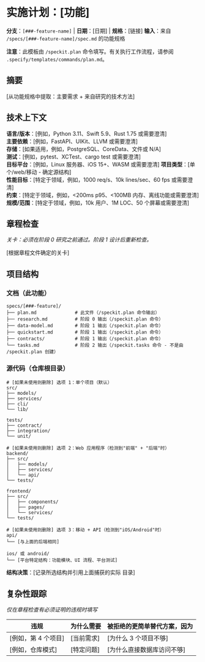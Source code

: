 # 实施计划：[功能]

**分支**：`[###-feature-name]` | **日期**：[日期] | **规格**：[链接]
**输入**：来自 `/specs/[###-feature-name]/spec.md` 的功能规格

**注意**：此模板由 `/speckit.plan` 命令填写。有关执行工作流程，请参阅 `.specify/templates/commands/plan.md`。

## 摘要

[从功能规格中提取：主要需求 + 来自研究的技术方法]

## 技术上下文

<!--
  需要操作：用技术细节替换此部分的内容
  为项目。这里的结构以咨询身份呈现以指导
  迭代过程。
-->

**语言/版本**：[例如，Python 3.11、Swift 5.9、Rust 1.75 或需要澄清]  
**主要依赖**：[例如，FastAPI、UIKit、LLVM 或需要澄清]  
**存储**：[如果适用，例如，PostgreSQL、CoreData、文件或 N/A]  
**测试**：[例如，pytest、XCTest、cargo test 或需要澄清]  
**目标平台**：[例如，Linux 服务器、iOS 15+、WASM 或需要澄清]
**项目类型**：[单个/web/移动 - 确定源结构]  
**性能目标**：[特定于领域，例如，1000 req/s、10k lines/sec、60 fps 或需要澄清]  
**约束**：[特定于领域，例如，<200ms p95、<100MB 内存、离线功能或需要澄清]  
**规模/范围**：[特定于领域，例如，10k 用户、1M LOC、50 个屏幕或需要澄清]

## 章程检查

*关卡：必须在阶段 0 研究之前通过。阶段 1 设计后重新检查。*

[根据章程文件确定的关卡]

## 项目结构

### 文档（此功能）

```
specs/[###-feature]/
├── plan.md              # 此文件（/speckit.plan 命令输出）
├── research.md          # 阶段 0 输出（/speckit.plan 命令）
├── data-model.md        # 阶段 1 输出（/speckit.plan 命令）
├── quickstart.md        # 阶段 1 输出（/speckit.plan 命令）
├── contracts/           # 阶段 1 输出（/speckit.plan 命令）
└── tasks.md             # 阶段 2 输出（/speckit.tasks 命令 - 不是由 /speckit.plan 创建）
```

### 源代码（仓库根目录）
<!--
  需要操作：用具体的布局替换下面的占位符树
  为这个功能。删除未使用的选项并扩展所选结构
  实际路径（例如，apps/admin、packages/something）。交付的计划必须
  不包括选项标签。
-->

```
# [如果未使用则删除] 选项 1：单个项目（默认）
src/
├── models/
├── services/
├── cli/
└── lib/

tests/
├── contract/
├── integration/
└── unit/

# [如果未使用则删除] 选项 2：Web 应用程序（检测到"前端" + "后端"时）
backend/
├── src/
│   ├── models/
│   ├── services/
│   └── api/
└── tests/

frontend/
├── src/
│   ├── components/
│   ├── pages/
│   └── services/
└── tests/

# [如果未使用则删除] 选项 3：移动 + API（检测到"iOS/Android"时）
api/
└── [与上面的后端相同]

ios/ 或 android/
└── [平台特定结构：功能模块、UI 流程、平台测试]
```

**结构决策**：[记录所选结构并引用上面捕获的实际
目录]

## 复杂性跟踪

*仅在章程检查有必须证明的违规时填写*

| 违规 | 为什么需要 | 被拒绝的更简单替代方案，因为 |
|-----------|------------|-------------------------------------|
| [例如，第 4 个项目] | [当前需求] | [为什么 3 个项目不够] |
| [例如，仓库模式] | [特定问题] | [为什么直接数据库访问不够] |

